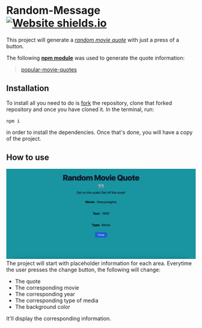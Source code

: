 # Random-Message [![Website shields.io](https://img.shields.io/website-up-down-green-red/http/shields.io.svg)](https://aaronerodriguez.github.io/Random-Message/)
This project will generate a <u>*random movie quote*</u> with just a press of a button.

The following <u>**npm module**</u> was used to generate the quote information:
>[popular-movie-quotes](https://www.npmjs.com/package/popular-movie-quotes?activeTab=readme)

## Installation

To install all you need to do is <u>fork</u> the repository, clone that forked repository and once you have cloned it. In the terminal, run:
```console 
npm i
```
in order to install the dependencies. Once that's done, you will have a copy of the project.
## How to use
![Project image](./assets/project-picture.png)
The project will start with placeholder information for each area. Everytime the user presses the change button, the following will change:
- The quote
- The corresponding movie
- The corresponding year
- The corresponding type of media
- The background color

It'll display the corresponding information.